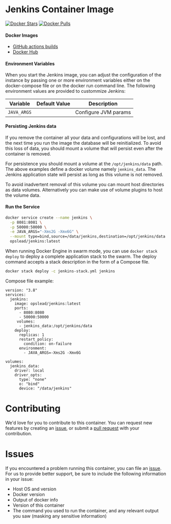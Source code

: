 # Jenkins Container Image

[![Docker Stars](https://img.shields.io/docker/stars/opslead/jenkins.svg?style=flat-square)](https://hub.docker.com/r/opslead/jenkins) 
[![Docker Pulls](https://img.shields.io/docker/pulls/opslead/jenkins.svg?style=flat-square)](https://hub.docker.com/r/opslead/jenkins)

#### Docker Images

- [GitHub actions builds](https://github.com/opslead/docker-jenkins/actions) 
- [Docker Hub](https://hub.docker.com/r/opslead/jenkins)


#### Environment Variables

When you start the Jenkins image, you can adjust the configuration of the instance by passing one or more environment variables either on the docker-compose file or on the docker run command line. The following environment values are provided to custommize Jenkins:

| Variable                  | Default Value | Description                     |
| ------------------------- | ------------- | ------------------------------- |
| `JAVA_ARGS`               |               | Configure JVM params            |

#### Persisting Jenkins data

If you remove the container all your data and configurations will be lost, and the next time you run the image the database will be reinitialized. To avoid this loss of data, you should mount a volume that will persist even after the container is removed.

For persistence you should mount a volume at the `/opt/jenkins/data` path. The above examples define a docker volume namely `jenkins_data`. The Jenkins application state will persist as long as this volume is not removed.

To avoid inadvertent removal of this volume you can mount host directories as data volumes. Alternatively you can make use of volume plugins to host the volume data.

#### Run the Service

```bash
docker service create --name jenkins \
  -p 8081:8081 \
  -p 50000:50000 \
  -e JAVA_ARGS="-Xms2G -Xmx6G" \
  --mount type=bind,source=/data/jenkins,destination=/opt/jenkins/data \
  opslead/jenkins:latest
```

When running Docker Engine in swarm mode, you can use `docker stack deploy` to deploy a complete application stack to the swarm. The deploy command accepts a stack description in the form of a Compose file.

```bash
docker stack deploy -c jenkins-stack.yml jenkins
```

Compose file example:
```
version: "3.8"
services:
  jenkins:
    image: opslead/jenkins:latest
    ports:
      - 8080:8080
      - 50000:50000
     volumes:
      - jenkins_data:/opt/jenkins/data
    deploy:
      replicas: 1
      restart_policy:
        condition: on-failure
      environment:
        - JAVA_ARGS=-Xms2G -Xmx6G

volumes:
  jenkins_data:
    driver: local
    driver_opts:
      type: "none"
      o: "bind"
      device: "/data/jenkins"
```


# Contributing
We'd love for you to contribute to this container. You can request new features by creating an [issue](https://github.com/opslead/docker-jenkins/issues), or submit a [pull request](https://github.com/opslead/docker-jenkins/pulls) with your contribution.

# Issues
If you encountered a problem running this container, you can file an [issue](https://github.com/opslead/docker-jenkins/issues). For us to provide better support, be sure to include the following information in your issue:

- Host OS and version
- Docker version
- Output of docker info
- Version of this container
- The command you used to run the container, and any relevant output you saw (masking any sensitive information)
